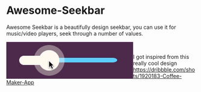 # Awesome-Seekbar
Awesome Seekbar is a beautifully design seekbar, you can use it for music/video players, seek through a number of values.

<img src="https://github.com/arlindiDev/Awesome-Seekbar/blob/master/awesomeseekbar.gif" align="left" height="98" width="336" >
<br/>

I got inspired from this really cool design https://dribbble.com/shots/1920183-Coffee-Maker-App
